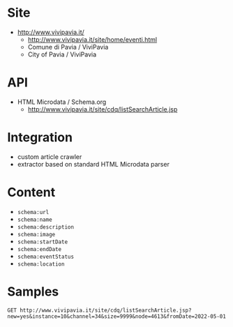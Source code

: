 # Site

* http://www.vivipavia.it/
  * http://www.vivipavia.it/site/home/eventi.html
  * Comune di Pavia / ViviPavia
  * City of Pavia / ViviPavia

# API

* HTML Microdata / Schema.org
  * http://www.vivipavia.it/site/cdq/listSearchArticle.jsp

# Integration

* custom article crawler
* extractor based on standard HTML Microdata parser

# Content

* `schema:url`
* `schema:name`
* `schema:description`
* `schema:image`
* `schema:startDate`
* `schema:endDate`
* `schema:eventStatus`
* `schema:location`

# Samples

```http
GET http://www.vivipavia.it/site/cdq/listSearchArticle.jsp?new=yes&instance=10&channel=34&size=9999&node=4613&fromDate=2022-05-01
```

```xml

```
